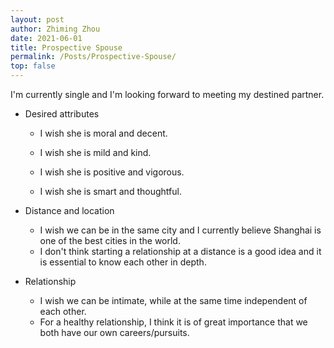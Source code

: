 ```yaml
---
layout: post
author: Zhiming Zhou
date: 2021-06-01
title: Prospective Spouse
permalink: /Posts/Prospective-Spouse/
top: false
---
```


I'm currently single and I'm looking forward to meeting my destined partner.

- Desired attributes

  - I wish she is moral and decent.
  - I wish she is mild and kind.
  
  - I wish she is positive and vigorous.
  - I wish she is smart and thoughtful.

<!--  -->
- Distance and location

  - I wish we can be in the same city and I currently believe Shanghai is one of the best cities in the world.
  - I don't think starting a relationship at a distance is a good idea and it is essential to know each other in depth.

<!--  -->
- Relationship
  
  - I wish we can be intimate, while at the same time independent of each other.
  - For a healthy relationship, I think it is of great importance that we both have our own careers/pursuits.
